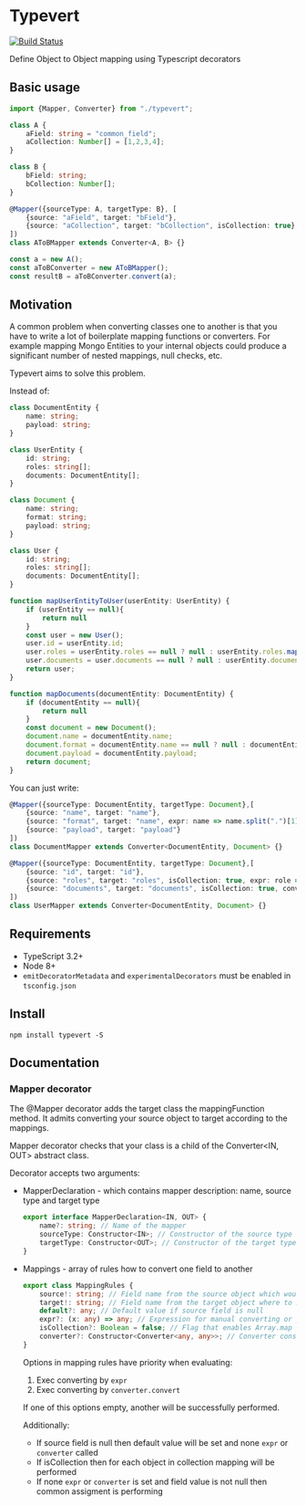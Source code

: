 # Typevert

[![Build Status](https://travis-ci.org/andbul/typevert.svg?branch=master)](https://travis-ci.org/andbul/typevert)

Define Object to Object mapping using Typescript decorators

## Basic usage

```typescript
import {Mapper, Converter} from "./typevert";

class A {
    aField: string = "common_field";
    aCollection: Number[] = [1,2,3,4];
}

class B {
    bField: string;
    bCollection: Number[];
}

@Mapper({sourceType: A, targetType: B}, [
    {source: "aField", target: "bField"},
    {source: "aCollection", target: "bCollection", isCollection: true},
])
class AToBMapper extends Converter<A, B> {}

const a = new A();
const aToBConverter = new AToBMapper();
const resultB = aToBConverter.convert(a);

```

## Motivation

A common problem when converting classes one to another is that you have to write a lot of boilerplate mapping functions or converters.
For example mapping Mongo Entities to your internal objects could produce a significant number of nested mappings, null checks, etc.

Typevert aims to solve this problem.

Instead of:
```typescript
class DocumentEntity {
    name: string;
    payload: string;
}

class UserEntity {
    id: string;
    roles: string[];
    documents: DocumentEntity[];
}

class Document {
    name: string;
    format: string;
    payload: string;
}

class User {
    id: string;
    roles: string[];
    documents: DocumentEntity[];
}

function mapUserEntityToUser(userEntity: UserEntity) {
    if (userEntity == null){
        return null
    }
    const user = new User();
    user.id = userEntity.id;
    user.roles = userEntity.roles == null ? null : userEntity.roles.map(role => role.toUpperCase());
    user.documents = user.documents == null ? null : userEntity.documents.map(doc => mapDocuments(doc))
    return user;
}

function mapDocuments(documentEntity: DocumentEntity) {
    if (documentEntity == null){
        return null
    }
    const document = new Document();
    document.name = documentEntity.name;
    document.format = documentEntity.name == null ? null : documentEntity.name.split(".")[1];
    document.payload = documentEntity.payload;
    return document;
}
```

You can just write:

```typescript
@Mapper({sourceType: DocumentEntity, targetType: Document},[
    {source: "name", target: "name"},
    {source: "format", target: "name", expr: name => name.split(".")[1]},
    {source: "payload", target: "payload"}
])
class DocumentMapper extends Converter<DocumentEntity, Document> {}

@Mapper({sourceType: DocumentEntity, targetType: Document},[
    {source: "id", target: "id"},
    {source: "roles", target: "roles", isCollection: true, expr: role => role.toUpperCase()},
    {source: "documents", target: "documents", isCollection: true, converter: DocumentMapper}
])
class UserMapper extends Converter<DocumentEntity, Document> {}
```

## Requirements

* TypeScript 3.2+
* Node 8+
* `emitDecoratorMetadata` and `experimentalDecorators` must be enabled in `tsconfig.json`

## Install

`npm install typevert -S`

## Documentation

### Mapper decorator

The @Mapper decorator adds the target class the mappingFunction method. It admits converting your source object to target according to the mappings.

Mapper decorator checks that your class is a child of the Converter<IN, OUT> abstract class.

Decorator accepts two arguments:
- MapperDeclaration - which contains mapper description: name, source type and target type
    
    ```typescript
    export interface MapperDeclaration<IN, OUT> {
        name?: string; // Name of the mapper
        sourceType: Constructor<IN>; // Constructor of the source type
        targetType: Constructor<OUT>; // Constructor of the target type
    }
    ```

- Mappings - array of rules how to convert one field to another

    ```typescript
    export class MappingRules {
        source!: string; // Field name from the source object which would be mapped
        target!: string; // Field name from the target object where to map
        default?: any; // Default value if source field is null
        expr?: (x: any) => any; // Expression for manual converting or preparing field
        isCollection?: Boolean = false; // Flag that enables Array.map converting for this field 
        converter?: Constructor<Converter<any, any>>; // Converter constructor for nested objects
    }
    ```
    
    Options in mapping rules have priority when evaluating:
    1) Exec converting by `expr`
    2) Exec converting by `converter.convert`
    
    If one of this options empty, another will be successfully performed.
    
    Additionally:
     * If source field is null then default value will be set and none `expr` or `converter` called
     * If isCollection then for each object in collection mapping will be performed
     * If none `expr` or `converter` is set and field value is not null then common assigment is performing
